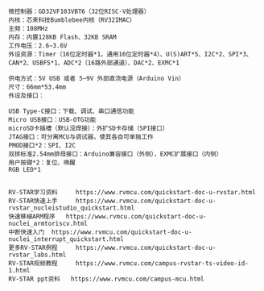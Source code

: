 

    微控制器：GD32VF103VBT6（32位RISC-V处理器）
    内核：芯来科技Bumblebee内核（RV32IMAC）
    主频：108MHz
    内存：内置128KB Flash、32KB SRAM
    工作电压：2.6~3.6V
    外设资源：Timer（16位定时器*1，通用16位定时器*4）、U(S)ART*5、I2C*2、SPI*3、CAN*2、USBFS*1、ADC*2（16路外部通道）、DAC*2、EXMC*1

    供电方式：5V USB 或者 5~9V 外部直流电源（Arduino Vin）
    尺寸：66mm*53.4mm
    外设及接口：

    USB Type-C接口：下载、调试、串口通信功能
    Micro USB接口：USB-OTG功能
    microSD卡插槽（默认没焊接）：外扩SD卡存储（SPI接口）
    JTAG接口：可分离MCU与调试器，使其各自可单独工作
    PMOD接口*2：SPI、I2C
    双排标准2.54mm排母接口：Arduino兼容接口（外侧），EXMC扩展接口（内侧）
    用户按键*2：复位、唤醒
    RGB LED*1


    RV-STAR学习资料 	https://www.rvmcu.com/quickstart-doc-u-rvstar.html
    RV-STAR快速上手 	https://www.rvmcu.com/quickstart-doc-u-rvstar_nucleistudio_quickstart.html
    快速移植ARM程序 	https://www.rvmcu.com/quickstart-doc-u-nuclei_armtoriscv.html
    中断快速入门 	https://www.rvmcu.com/quickstart-doc-u-nuclei_interrupt_quickstart.html
    更多RV-STAR例程 	https://www.rvmcu.com/quickstart-doc-u-rvstar_labs.html
    RV-STAR视频教程 	https://www.rvmcu.com/campus-rvstar-ts-video-id-1.html
    RV-STAR ppt资料 	https://www.rvmcu.com/campus-mcu.html

